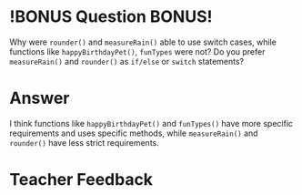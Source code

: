 # !BONUS Question BONUS!
Why were `rounder()` and `measureRain()` able to use switch cases, while
functions like `happyBirthdayPet()`, `funTypes` were not? Do you prefer `measureRain()` and `rounder()` as `if/else` or `switch` statements?

# Answer
I think functions like `happyBirthdayPet()` and `funTypes()` have more specific requirements and uses specific methods, while `measureRain()` and `rounder()` have less strict requirements.

# Teacher Feedback